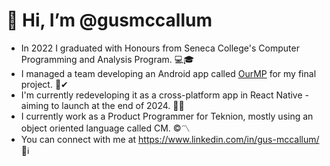 # 👋 Hi, I’m @gusmccallum
- In 2022 I graduated with Honours from Seneca College's Computer Programming and Analysis Program. 💻🎓
- I managed a team developing an Android app called [OurMP](https://github.com/gusmccallum/ourmp) for my final project. 📱✔
- I'm currently redeveloping it as a cross-platform app in React Native - aiming to launch at the end of 2024. 📱🆕
- I currently work as a Product Programmer for Teknion, mostly using an object oriented language called CM. ©〽
- You can connect with me at https://www.linkedin.com/in/gus-mccallum/ 👋ℹ


